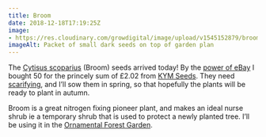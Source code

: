 ```yaml
---
title: Broom
date: 2018-12-18T17:19:25Z
image: 
- https://res.cloudinary.com/growdigital/image/upload/v1545152879/broom-4F171FD2.jpg
imageAlt: Packet of small dark seeds on top of garden plan 
---
```


The [Cytisus scoparius](https://pfaf.org/user/plant.aspx?latinname=Cytisus+scoparius) (Broom) seeds arrived today! By the [power of eBay](https://www.ebay.co.uk/itm/Common-Broom-Cytisus-Scoparius-50-Seeds-Tough-Native-Shrub-Golden-Flowers/202355344658) I bought 50 for the princely sum of £2.02 from [KYM Seeds](https://www.ebay.co.uk/str/kymseeds). They need [scarifying](https://en.wikipedia.org/wiki/Scarification_(botany)), and I’ll sow them in spring, so that hopefully the plants will be ready to plant in autumn.

Broom is a great nitrogen fixing pioneer plant, and makes an ideal nurse shrub ie a temporary shrub that is used to protect a newly planted tree. I’ll be using it in the [Ornamental Forest Garden](https://www.forestgarden.wales/blog/introducing-ornamental-maintenance-free-forest-garden/).
